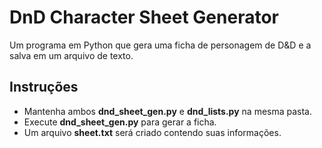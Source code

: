 # DnD Character Sheet Generator
Um programa em Python que gera uma ficha de personagem de D&D e a salva em um arquivo de texto.

## Instruções
- Mantenha ambos **dnd_sheet_gen.py** e **dnd_lists.py** na mesma pasta.
- Execute **dnd_sheet_gen.py** para gerar a ficha.
- Um arquivo **sheet.txt** será criado contendo suas informações.
